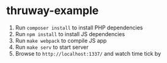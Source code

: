 # thruway-example

1. Run `composer install` to install PHP dependencies
2. Run `npm install` to install JS dependencies
3. Run `make webpack` to compile JS app
4. Run `make serv` to start server
5. Browse to `http://localhost:1337/` and watch time tick by
